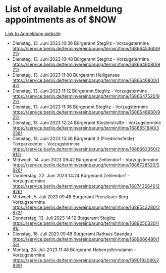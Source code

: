 # List of available Anmeldung appointments as of $NOW
[Link to Anmeldung website](https://service.berlin.de/terminvereinbarung/termin/tag.php?termin=1&anliegen[]=120686&dienstleisterlist=122210,122217,327316,122219,327312,122227,327314,122231,327346,122243,327348,122254,122252,329742,122260,329745,122262,329748,122271,327278,122273,327274,122277,327276,330436,122280,327294,122282,327290,122284,327292,122291,327270,122285,327266,122286,327264,122296,327268,150230,329760,122297,327286,122294,327284,122312,329763,122314,329775,122304,327330,122311,327334,122309,327332,317869,122281,327352,122279,329772,122283,122276,327324,122274,327326,122267,329766,122246,327318,122251,327320,122257,327322,122208,327298,122226,327300&herkunft=http%3A%2F%2Fservice.berlin.de%2Fdienstleistung%2F120686%2F)
- Dienstag, 13. Juni 2023 10:36 Bürgeramt Steglitz - Vorzugstermine https://service.berlin.de/terminvereinbarung/termin/time/1686645360/922/
- Dienstag, 13. Juni 2023 10:48 Bürgeramt Steglitz - Vorzugstermine https://service.berlin.de/terminvereinbarung/termin/time/1686646080/922/
- Dienstag, 13. Juni 2023 11:00 Bürgeramt Heiligensee https://service.berlin.de/terminvereinbarung/termin/time/1686646800/147/
- Dienstag, 13. Juni 2023 11:12 Bürgeramt Steglitz - Vorzugstermine https://service.berlin.de/terminvereinbarung/termin/time/1686647520/922/
- Dienstag, 13. Juni 2023 11:36 Bürgeramt Steglitz - Vorzugstermine https://service.berlin.de/terminvereinbarung/termin/time/1686648960/922/
- Dienstag, 13. Juni 2023 12:24 Bürgeramt Klosterstraße - Vorzugstermine https://service.berlin.de/terminvereinbarung/termin/time/1686651840/3238/
- Dienstag, 13. Juni 2023 15:36 Bürgeramt 3 (Friedrichsfelde) Tierparkcenter - Vorzugstermine https://service.berlin.de/terminvereinbarung/termin/time/1686663360/2914/
- Mittwoch, 14. Juni 2023 09:42 Bürgeramt Zehlendorf - Vorzugstermine https://service.berlin.de/terminvereinbarung/termin/time/1686728520/2926/
- Donnerstag, 22. Juni 2023 14:24 Bürgeramt Zehlendorf - Vorzugstermine https://service.berlin.de/terminvereinbarung/termin/time/1687436640/2926/
- Mittwoch, 5. Juli 2023 09:48 Bürgeramt Prenzlauer Berg - Vorzugstermine https://service.berlin.de/terminvereinbarung/termin/time/1688543280/2872/
- Donnerstag, 13. Juli 2023 14:12 Bürgeramt Steglitz https://service.berlin.de/terminvereinbarung/termin/time/1689250320/191/
- Dienstag, 18. Juli 2023 09:48 Bürgeramt Rathaus Spandau https://service.berlin.de/terminvereinbarung/termin/time/1689666480/153/
- Montag, 24. Juli 2023 11:48 Bürgeramt Hohenzollerndamm - Vorzugstermine https://service.berlin.de/terminvereinbarung/termin/time/1690192080/2839/
